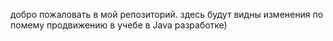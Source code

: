 добро пожаловать в мой репозиторий. здесь будут видны изменения по помему продвижению в учебе в Java разработке)